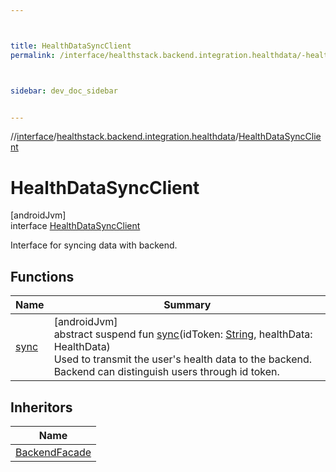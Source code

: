 ```yaml
---



title: HealthDataSyncClient
permalink: /interface/healthstack.backend.integration.healthdata/-health-data-sync-client/index.html



sidebar: dev_doc_sidebar


---
```




//[interface](/bi_interface.html)/[healthstack.backend.integration.healthdata](../index.html)/[HealthDataSyncClient](index.html)



# HealthDataSyncClient



[androidJvm]\
interface [HealthDataSyncClient](index.html)

Interface for syncing data with backend.



## Functions


| Name | Summary |
|---|---|
| [sync](sync.html) | [androidJvm]<br>abstract suspend fun [sync](sync.html)(idToken: [String](https://kotlinlang.org/api/latest/jvm/stdlib/kotlin/-string/index.html), healthData: HealthData)<br>Used to transmit the user's health data to the backend. Backend can distinguish users through id token. |


## Inheritors


| Name |
|---|
| [BackendFacade](../../healthstack.backend.integration/-backend-facade/index.html) |



